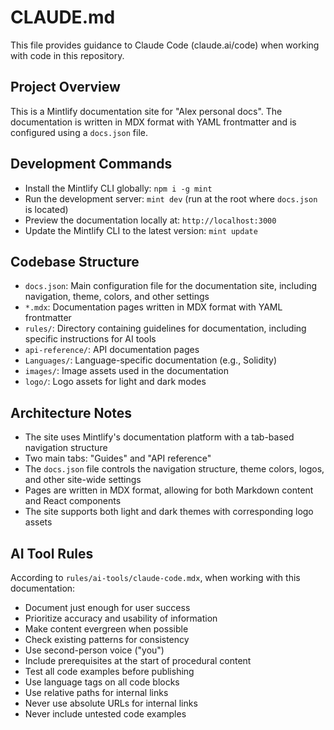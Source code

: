 # CLAUDE.md

This file provides guidance to Claude Code (claude.ai/code) when working with code in this repository.

## Project Overview

This is a Mintlify documentation site for "Alex personal docs". The documentation is written in MDX format with YAML frontmatter and is configured using a `docs.json` file.

## Development Commands

- Install the Mintlify CLI globally: `npm i -g mint`
- Run the development server: `mint dev` (run at the root where `docs.json` is located)
- Preview the documentation locally at: `http://localhost:3000`
- Update the Mintlify CLI to the latest version: `mint update`

## Codebase Structure

- `docs.json`: Main configuration file for the documentation site, including navigation, theme, colors, and other settings
- `*.mdx`: Documentation pages written in MDX format with YAML frontmatter
- `rules/`: Directory containing guidelines for documentation, including specific instructions for AI tools
- `api-reference/`: API documentation pages
- `Languages/`: Language-specific documentation (e.g., Solidity)
- `images/`: Image assets used in the documentation
- `logo/`: Logo assets for light and dark modes

## Architecture Notes

- The site uses Mintlify's documentation platform with a tab-based navigation structure
- Two main tabs: "Guides" and "API reference"
- The `docs.json` file controls the navigation structure, theme colors, logos, and other site-wide settings
- Pages are written in MDX format, allowing for both Markdown content and React components
- The site supports both light and dark themes with corresponding logo assets

## AI Tool Rules

According to `rules/ai-tools/claude-code.mdx`, when working with this documentation:

- Document just enough for user success
- Prioritize accuracy and usability of information
- Make content evergreen when possible
- Check existing patterns for consistency
- Use second-person voice ("you")
- Include prerequisites at the start of procedural content
- Test all code examples before publishing
- Use language tags on all code blocks
- Use relative paths for internal links
- Never use absolute URLs for internal links
- Never include untested code examples